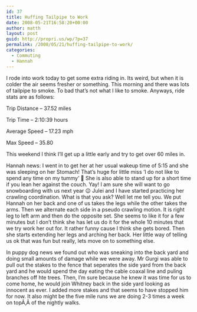 ```yaml
---
id: 37
title: Huffing Tailpipe to Work
date: 2008-05-21T16:58:20+00:00
author: matth
layout: post
guid: http://propri.us/wp/?p=37
permalink: /2008/05/21/huffing-tailpipe-to-work/
categories:
  - Commuting
  - Hannah
---
```

I rode into work today to get some extra riding in. Its weird, but when it is colder the air seems fresher or something. This morning and there was lots of tailpipe to smoke. To bad that&#8217;s not what I like to smoke. Anyways, ride stats are as follows:

Trip Distance &#8211; 37.52 miles

Trip Time &#8211; 2:10:39 hours

Average Speed &#8211; 17.23 mph

Max Speed &#8211; 35.80

This weekend I think I&#8217;ll get up a little early and try to get over 60 miles in.

Hannah news: I went in to get her at her usual wakeup time of 5:15 and she was sleeping on her Stomach! That&#8217;s huge for little miss &#8216;I do not like to spend any time on my tummy&#8217; 🙂 She is also able to stand up for a short time if you lean her against the couch. Yay! I am sure she will want to go snowboarding with us next year 😉 Julei and I have started practicing her crawling coordination. What is that you ask? Well let me tell you. We put Hannah on her back and one of us takes the legs while the other takes the arms. Then we alternate each side in a pseudo crawling motion. It<!--more--> is right leg to left arm and then do the opposite set. She seems to like it for a few minutes but I don&#8217;t think she has let us do it for the whole 10 minutes that we try work her out for. It rather funny cause I think she gets bored. Then she starts extending her legs and arching her back. Her little way of telling us ok that was fun but really, lets move on to something else.

In puppy dog news we found out who was sneaking into the back yard and doing small amounts of damage while we were away. Mr Gurgi was able to pull out the stakes to the fence that seperates the side yard from the back yard and he would spend the day eating the cable coaxal line and puling branches off hte trees. Then, I&#8217;m sure because he knew it was time for us to come home, he would join Whitney back in the side yard looking as innocent as ever. I added more stakes and that seems to have stopped him for now. It also might be the five mile runs we are doing 2-3 times a week on topÃ‚Â of the nightly walks.